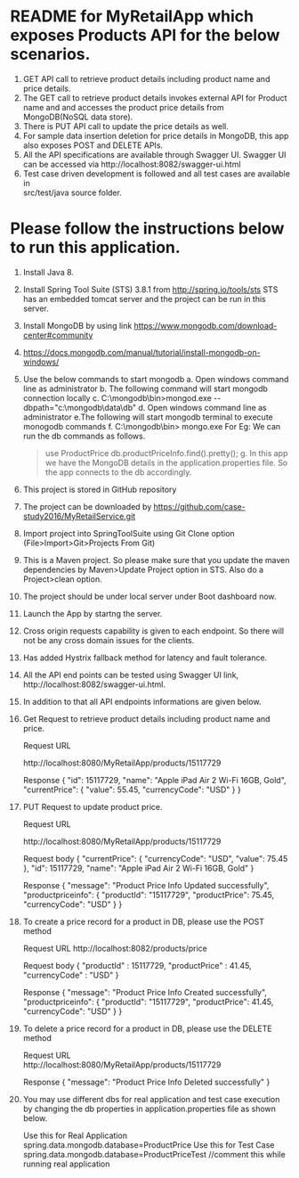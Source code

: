 # README for MyRetailApp which exposes Products API for the below scenarios.

1. GET API call to retrieve product details including product name and price details.
2. The GET call to retrieve product details invokes external API for Product name and
   and accesses the product price details from MongoDB(NoSQL data store). 
3. There is PUT API call to update the price details as well.
4. For sample data insertion deletion for price details in MongoDB, this
   app also exposes POST and DELETE APIs.   
5. All the API specifications are available through Swagger UI.
   Swagger UI can be accessed via http://localhost:8082/swagger-ui.html
6. Test case driven development is followed and all test cases are available in  
   src/test/java source folder.   
   

# Please follow the instructions below to run this application.

1. Install Java 8. 
1. Install Spring Tool Suite (STS) 3.8.1 from http://spring.io/tools/sts
   STS has an embedded tomcat server and the project can be run in this server.
2. Install MongoDB by using link https://www.mongodb.com/download-center#community
3. https://docs.mongodb.com/manual/tutorial/install-mongodb-on-windows/
4. Use the below commands to start mongodb
   a. Open windows command line as administrator
   b. The following command will start mongodb connection locally
   c. C:\mongodb\bin>mongod.exe --dbpath="c:\mongodb\data\db"
   d. Open windows command line as administrator
   e.The following will start mongodb terminal to execute monogodb commands
   f. C:\mongodb\bin> mongo.exe
      For Eg: We can run the db commands as follows.
	  > use ProductPrice
	  > db.productPriceInfo.find().pretty();
   g. In this app we have the MongoDB details in the application.properties file.
      So the app connects to the db accordingly.	  

5. This project is stored in GitHub repository
6. The project can be downloaded by https://github.com/case-study2016/MyRetailService.git
7. Import project into SpringToolSuite using Git Clone option
   (File>Import>Git>Projects From Git)
8. This is a Maven project. So please make sure that you update
   the maven dependencies by Maven>Update Project option in STS.
   Also do a Project>clean option.
9. The project should be under local server under Boot dashboard now.
10. Launch the App by startng the server. 
11. Cross origin requests capability is given to each endpoint. So there will not be any cross domain issues
    for the clients.
12. Has added Hystrix fallback method for latency and fault tolerance.
13. All the API end points can be tested using Swagger UI link, http://localhost:8082/swagger-ui.html.
14. In addition to that all API endpoints informations are given below.

1. Get Request to retrieve product details including product name and price.

   Request URL
   
   http://localhost:8080/MyRetailApp/products/15117729
   
   Response
   {
	  "id": 15117729,
	  "name": "Apple iPad Air 2 Wi-Fi 16GB, Gold",
	  "currentPrice": {
	    "value": 55.45,
	    "currencyCode": "USD"
	  }
   }

2. PUT Request to update product price.

   Request URL 
   
   http://localhost:8080/MyRetailApp/products/15117729
   
   Request body
	{
	  "currentPrice": {
	    "currencyCode": "USD",
	    "value": 75.45
	  },
	  "id": 15117729,
	  "name": "Apple iPad Air 2 Wi-Fi 16GB, Gold"
	}    
	     
	
	
   Response
	{
	  "message": "Product Price Info Updated successfully",
	  "productpriceinfo": {
	    "productId": "15117729",
	    "productPrice": 75.45,
	    "currencyCode": "USD"
	  }
	}
3. To create a price record for a product in DB, please use the POST method

   Request URL
   http://localhost:8082/products/price
   
   Request body
	{
	  "productId" : 15117729,
	  "productPrice" : 41.45,
	  "currencyCode" : "USD"
	}
	
   Response
	{
	  "message": "Product Price Info Created successfully",
	  "productpriceinfo": {
	    "productId": "15117729",
	    "productPrice": 41.45,
	    "currencyCode": "USD"
	  }
	}
	
4. To delete a price record for a product in DB, please use the DELETE method
	
   Request URL	
   http://localhost:8080/MyRetailApp/products/15117729
   
   Response
   {
  	"message": "Product Price Info Deleted successfully"
   }
   
 15. You may use different dbs for real application and test case execution by changing the 
     db properties in application.properties file as shown below.
 
	  Use this for Real Application
	   spring.data.mongodb.database=ProductPrice
	  Use this for Test Case
	  spring.data.mongodb.database=ProductPriceTest  //comment this while running real application
	  
 
 
 
   